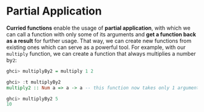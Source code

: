 # Partial Application

**Curried functions** enable the usage of **partial application**, with which we can call a function with only some of its arguments and **get a function back as a result** for further usage. That way, we can create new functions from existing ones which can serve as a powerful tool. For example, with our `multiply` function, we can create a function that always multiplies a number by`2`:

```haskell
ghci> multiplyBy2 = multiply 1 2

ghci> :t multiplyBy2
multiply2 :: Num a => a -> a -- this function now takes only 1 argument

ghci> multiplyBy2 5
10
```

